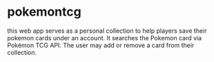 # pokemontcg

this web app serves as a personal collection to help players save their pokemon cards under an account. It searches the Pokemon card via Pokémon TCG API. The user may add or remove a card from their collection.

